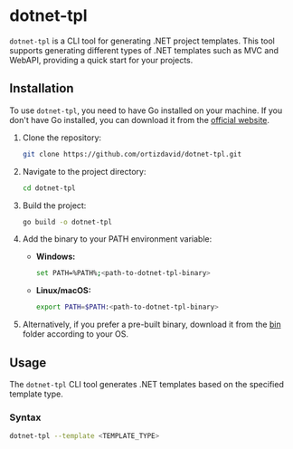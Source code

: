 # dotnet-tpl

`dotnet-tpl` is a CLI tool for generating .NET project templates. This tool supports generating different types of .NET templates such as MVC and WebAPI, providing a quick start for your projects.

## Installation

To use `dotnet-tpl`, you need to have Go installed on your machine. If you don't have Go installed, you can download it from the [official website](https://golang.org/dl/).

1. Clone the repository:

    ```sh
    git clone https://github.com/ortizdavid/dotnet-tpl.git
    ```

2. Navigate to the project directory:

    ```sh
    cd dotnet-tpl
    ```

3. Build the project:

    ```sh
    go build -o dotnet-tpl
    ```

4. Add the binary to your PATH environment variable:

    - **Windows:**

        ```sh
        set PATH=%PATH%;<path-to-dotnet-tpl-binary>
        ```

    - **Linux/macOS:**

        ```sh
        export PATH=$PATH:<path-to-dotnet-tpl-binary>
        ```

5. Alternatively, if you prefer a pre-built binary, download it from the [bin](/bin/) folder according to your OS.

## Usage

The `dotnet-tpl` CLI tool generates .NET templates based on the specified template type.

### Syntax

```sh
dotnet-tpl --template <TEMPLATE_TYPE>
